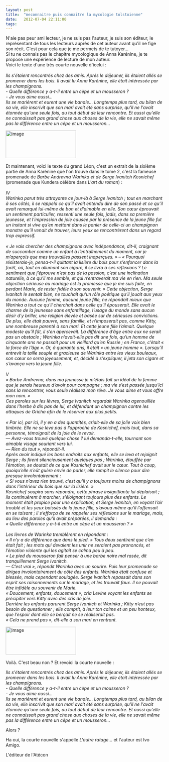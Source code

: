 ```yaml
---
layout: post
title:  "meconnaitre puis connaitre la mycologie tolstoienne"
date:   2012-07-04 22:11:00
tags:   
---
```


<p>N'aie pas peur ami lecteur, je ne suis pas l'auteur, je suis son éditeur, le représentant de tous les lecteurs auprès de cet auteur avant qu'il ne fige son récit. C'est pour cela que je me permets de te tutoyer&hellip;<br/>Si tu ne connais pas le chapitre mycologique de Anna Karénine, je te propose une expérience de lecture de mon auteur. <br/>Voici le texte d'une très courte nouvelle d'icelui :<br/><br/><em>Ils s'étaient rencontrés chez des amis. Après le déjeuner, ils étaient allés se promener dans les bois. Il avait lu Anna Karénine, elle était intéressée par les champignons.</em><br/><em>- Quelle différence y a-t-il entre un cèpe et un mousseron ?</em><br/><em>- Je vous aime aussi&hellip;</em><br/><em>Ils se marièrent et eurent une vie banale&hellip; Longtemps plus tard, au bilan de sa vie, elle inscrivit que son mari avait été sans surprise, qu'il ne l'avait étonnée qu'une seule fois, au tout début de leur rencontre. Et aussi qu'elle ne connaissait pas grand chose aux choses de la vie, elle ne savait même pas la différence entre un cèpe et un mousseron&hellip;</em></p>
<p><img alt="image" height="88" src="http://t1.gstatic.com/images?q=tbn:ANd9GcQU1u-Jqvhi_MEoM2fSA9D8wzdNEsx3hb0D7UM5bNKd2Tg5St51PA" width="224"/><br/><br/>Et maintenant, voici le texte du grand Léon, c'est un extrait de la sixième partie de Anna Karénine que l'on trouve dans le tome 2, c'est la fameuse promenade de <em>Barbe Andrevna </em><em>Warinka et de </em><em>Serge Ivanitch </em><em>Kosnichef</em> (promenade que Kundera célèbre dans<em> L'art du roman</em>) :<br/><br/><em>IV</em><br/><em>Warinka parut très attrayante ce jour-là à Serge Ivanitch ; tout en marchant à ses côtés, il se rappela ce qu’il avait entendu dire de son passé et ce qu’il avait remarqué lui-même de bon et d’aimable en elle. Son cœur éprouvait un sentiment particulier, ressenti une seule fois, jadis, dans sa première jeunesse, et l’impression de joie causée par la présence de la jeune fille fut un instant si vive qu’en mettant dans le panier de celle-ci un champignon monstre qu’il venait de trouver, leurs yeux se rencontrèrent dans un regard trop expressif.</em><br/><br/><em>« Je vais chercher des champignons avec indépendance, dit-il, craignant de succomber comme un enfant à l’entraînement du moment, car je m’aperçois que mes trouvailles passent inaperçues. » – « Pourquoi résisterais-je, pensa-t-il quittant la lisière du bois pour s’enfoncer dans la forêt, où, tout en allumant son cigare, il se livra à ses réflexions ? Le sentiment que j’éprouve n’est pas de la passion, c’est une inclination naturelle, à ce qu’il me semble, et qui n’entraverait ma vie en rien. Ma seule objection sérieuse au mariage est la promesse que je me suis faite, en perdant Marie, de rester fidèle à son souvenir. » Cette objection, Serge Ivanitch le sentait bien, ne touchait qu’un rôle poétique qu’il jouait aux yeux du monde. Aucune femme, aucune jeune fille, ne répondait mieux que Warinka a tout ce qu’il cherchait dans celle qu’il épouserait. Elle avait le charme de la jeunesse sans enfantillage, l’usage du monde sans aucun désir d’y briller, une religion élevée et basée sur de sérieuses convictions. De plus, elle était pauvre, sans famille, et n’imposerait pas, comme Kitty, une nombreuse parenté à son mari. Et cette jeune fille l’aimait. Quelque modeste qu’il fût, il s’en apercevait. La différence d’âge entre eux ne serait pas un obstacle ; Warinka n’avait-elle pas dit une fois, qu’un homme de cinquante ans ne passait pour un vieillard qu’en Russie ; en France, c’était « la force de l’âge ». Or, à quarante ans, il était « un jeune homme ». Lorsqu’il entrevit la taille souple et gracieuse de Warinka entre les vieux bouleaux, son cœur se serra joyeusement, et, décidé à s’expliquer, il jeta son cigare et s’avança vers la jeune fille.</em><br/><br/><em>V</em><br/><em>« Barbe Andrevna, dans ma jeunesse je m’étais fait un idéal de la femme que je serais heureux d’avoir pour compagne ; ma vie s’est passée jusqu’ici sans la rencontrer, vous seule réalisez mon rêve. Je vous aime et vous offre mon nom. »</em><br/><em>Ces paroles sur les lèvres, Serge Ivanitch regardait Warinka agenouillée dans l’herbe à dix pas de lui, et défendant un champignon contre les attaques de Gricha afin de le réserver aux plus petits.</em><br/><br/><em>« Par ici, par ici, il y en a des quantités, criait-elle de sa jolie voix bien timbrée. Elle ne se leva pas à l’approche de Kosnichef, mais tout, dans sa personne, témoignait de la joie de le revoir.</em><br/><em>— Avez-vous trouvé quelque chose ? lui demanda-t-elle, tournant son aimable visage souriant vers lui.</em><br/><em>— Rien du tout », répondit-il.</em><br/><em>Après avoir indiqué les bons endroits aux enfants, elle se leva et rejoignit Serge ; ils firent silencieusement quelques pas ; Warinka, étouffée par l’émotion, se doutait de ce que Kosnichef avait sur le cœur. Tout à coup, quoiqu’elle n’eût guère envie de parler, elle rompit le silence pour dire presque involontairement :</em><br/><em>« Si vous n’avez rien trouvé, c’est qu’il y a toujours moins de champignons dans l’intérieur du bois que sur la lisière. »</em><br/><em>Kosnichef soupira sans répondre, cette phrase insignifiante lui déplaisait ; ils continuèrent à marcher, s’éloignant toujours plus des enfants. Le moment était propice pour une explication, et Serge Ivanitch, en voyant l’air troublé et les yeux baissés de la jeune fille, s’avoua même qu’il l’offensait en se taisant ; il s’efforça de se rappeler ses réflexions sur le mariage, mais, au lieu des paroles qu’il avait préparées, il demanda :</em><br/><em>« Quelle différence y a-t-il entre un cèpe et un mousseron ? »</em><br/><br/><em>Les lèvres de Warinka tremblèrent en répondant :</em><br/><em>« Il n’y a de différence que dans le pied. » Tous deux sentirent que c’en était fait ; les mots qui devaient les unir ne seraient pas prononcés, et l’émotion violente qui les agitait se calma peu à peu.</em><br/><em>« Le pied du mousseron fait penser à une barbe noire mal rasée, dit tranquillement Serge Ivanitch.</em><br/><em>— C’est vrai », répondit Warinka avec un sourire. Puis leur promenade se dirigea involontairement du côté des enfants. Warinka était confuse et blessée, mais cependant soulagée. Serge Ivanitch repassait dans son esprit ses raisonnements sur le mariage, et les trouvait faux. Il ne pouvait être infidèle au souvenir de Marie.</em><br/><em>« Doucement, enfants, doucement », cria Levine voyant les enfants se précipiter vers Kitty avec des cris de joie.</em><br/><em>Derrière les enfants parurent Serge Ivanitch et Warinka ; Kitty n’eut pas besoin de questionner ; elle comprit, à leur ton calme et un peu honteux, que l’espoir dont elle se berçait ne se réaliserait pas.</em><br/><em>« Cela ne prend pas », dit-elle à son mari en rentrant.</em></p>
<p><img alt="image" height="88" src="http://t1.gstatic.com/images?q=tbn:ANd9GcQU1u-Jqvhi_MEoM2fSA9D8wzdNEsx3hb0D7UM5bNKd2Tg5St51PA" width="224"/><br/><br/>Voilà. C'est beau non ? Et revoici la courte nouvelle :</p>
<p><em>Ils s'étaient rencontrés chez des amis. Après le déjeuner, ils étaient allés se promener dans les bois. Il avait lu Anna Karénine, elle était intéressée par les champignons.</em><br/><em>- Quelle différence y a-t-il entre un cèpe et un mousseron ?</em><br/><em>- Je vous aime aussi&hellip;</em><br/><em>Ils se marièrent et eurent une vie banale&hellip; Longtemps plus tard, au bilan de sa vie, elle inscrivit que son mari avait été sans surprise, qu'il ne l'avait étonnée qu'une seule fois, au tout début de leur rencontre. Et aussi qu'elle ne connaissait pas grand chose aux choses de la vie, elle ne savait même pas la différence entre un cèpe et un mousseron&hellip;</em></p>
<p>Alors ?</p>
<p>Ha oui, la courte nouvelle s'appelle <em>L'autre ratage</em>&hellip; et l'auteur est Ivo Amigo.</p>
<p>L'éditeur de l'Atécon</p>
